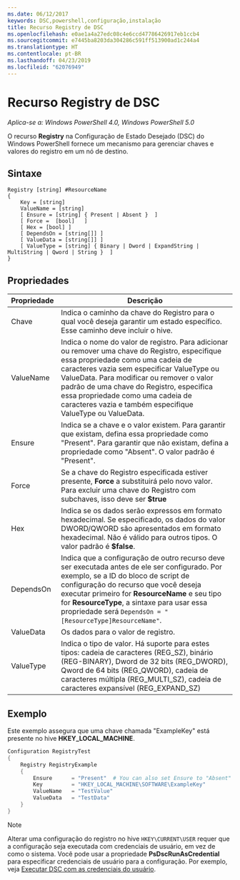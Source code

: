 ```yaml
---
ms.date: 06/12/2017
keywords: DSC,powershell,configuração,instalação
title: Recurso Registry de DSC
ms.openlocfilehash: e0ae1a4a27edc08c4e6ccd47786426917eb1ccb4
ms.sourcegitcommit: e7445ba8203da304286c591ff513900ad1c244a4
ms.translationtype: HT
ms.contentlocale: pt-BR
ms.lasthandoff: 04/23/2019
ms.locfileid: "62076949"
---
```

# <a name="dsc-registry-resource"></a>Recurso Registry de DSC

_Aplica-se a: Windows PowerShell 4.0, Windows PowerShell 5.0_

O recurso **Registry** na Configuração de Estado Desejado (DSC) do Windows PowerShell fornece um mecanismo para gerenciar chaves e valores do registro em um nó de destino.

## <a name="syntax"></a>Sintaxe

```
Registry [string] #ResourceName
{
    Key = [string]
    ValueName = [string]
    [ Ensure = [string] { Present | Absent }  ]
    [ Force =  [bool]   ]
    [ Hex = [bool] ]
    [ DependsOn = [string[]] ]
    [ ValueData = [string[]] ]
    [ ValueType = [string] { Binary | Dword | ExpandString | MultiString | Qword | String }  ]
}
```

## <a name="properties"></a>Propriedades

| Propriedade | Descrição |
| --- | --- |
| Chave| Indica o caminho da chave do Registro para o qual você deseja garantir um estado específico. Esse caminho deve incluir o hive.|
| ValueName| Indica o nome do valor de registro. Para adicionar ou remover uma chave do Registro, especifique essa propriedade como uma cadeia de caracteres vazia sem especificar ValueType ou ValueData. Para modificar ou remover o valor padrão de uma chave do Registro, especifica essa propriedade como uma cadeia de caracteres vazia e também especifique ValueType ou ValueData.|
| Ensure| Indica se a chave e o valor existem. Para garantir que existam, defina essa propriedade como "Present". Para garantir que não existam, defina a propriedade como "Absent". O valor padrão é "Present".|
| Force| Se a chave do Registro especificada estiver presente, **Force** a substituirá pelo novo valor. Para excluir uma chave do Registro com subchaves, isso deve ser **$true** |
| Hex| Indica se os dados serão expressos em formato hexadecimal. Se especificado, os dados do valor DWORD/QWORD são apresentados em formato hexadecimal. Não é válido para outros tipos. O valor padrão é **$false**.|
| DependsOn| Indica que a configuração de outro recurso deve ser executada antes de ele ser configurado. Por exemplo, se a ID do bloco de script de configuração do recurso que você deseja executar primeiro for **ResourceName** e seu tipo for **ResourceType**, a sintaxe para usar essa propriedade será `DependsOn = "[ResourceType]ResourceName"`.|
| ValueData| Os dados para o valor de registro.|
| ValueType| Indica o tipo de valor. Há suporte para estes tipos: cadeia de caracteres (REG_SZ), binário (REG-BINARY), Dword de 32 bits (REG_DWORD), Qword de 64 bits (REG_QWORD), cadeia de caracteres múltipla (REG_MULTI_SZ), cadeia de caracteres expansível (REG_EXPAND_SZ) |

## <a name="example"></a>Exemplo

Este exemplo assegura que uma chave chamada "ExampleKey" está presente no hive **HKEY\_LOCAL\_MACHINE**.

```powershell
Configuration RegistryTest
{
    Registry RegistryExample
    {
        Ensure      = "Present"  # You can also set Ensure to "Absent"
        Key         = "HKEY_LOCAL_MACHINE\SOFTWARE\ExampleKey"
        ValueName   = "TestValue"
        ValueData   = "TestData"
    }
}
```

> [!NOTE]
> Alterar uma configuração do registro no hive `HKEY\CURRENT\USER` requer que a configuração seja executada com credenciais de usuário, em vez de como o sistema. Você pode usar a propriedade **PsDscRunAsCredential** para especificar credenciais de usuário para a configuração. Por exemplo, veja [Executar DSC com as credenciais do usuário](../../../configurations/runAsUser.md).
